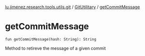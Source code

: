 [lu.jimenez.research.tools.utils.git](../index.md) / [GitUtilitary](index.md) / [getCommitMessage](.)

# getCommitMessage

`fun getCommitMessage(hash: String): String`

Method to retireve the message of a given commit

